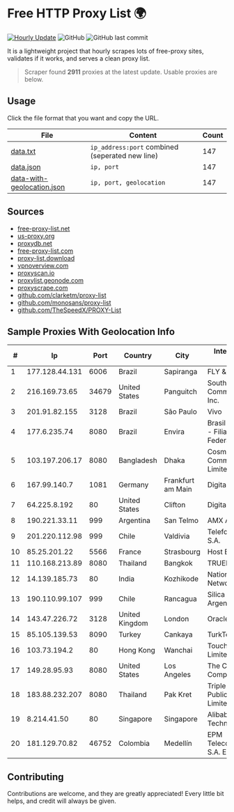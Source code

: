 
# Free HTTP Proxy List 🌍

[![Hourly Update](https://github.com/mertguvencli/http-proxy-list/actions/workflows/main.yml/badge.svg?branch=main)](https://github.com/mertguvencli/http-proxy-list/actions/workflows/main.yml)
![GitHub](https://img.shields.io/github/license/mertguvencli/http-proxy-list)
![GitHub last commit](https://img.shields.io/github/last-commit/mertguvencli/http-proxy-list)

It is a lightweight project that hourly scrapes lots of free-proxy sites, validates if it works, and serves a clean proxy list.


> Scraper found **2911** proxies at the latest update. Usable proxies are below.

## Usage

Click the file format that you want and copy the URL.


|File|Content|Count|
|----|-------|-----|
|[data.txt](https://raw.githubusercontent.com/mertguvencli/http-proxy-list/main/proxy-list/data.txt)|`ip_address:port` combined (seperated new line)|147|
|[data.json](https://raw.githubusercontent.com/mertguvencli/http-proxy-list/main/proxy-list/data.json)|`ip, port`|147|
|[data-with-geolocation.json](https://raw.githubusercontent.com/mertguvencli/http-proxy-list/main/proxy-list/data-with-geolocation.json)|`ip, port, geolocation`|147|

## Sources

* [free-proxy-list.net](https://free-proxy-list.net)
* [us-proxy.org](https://www.us-proxy.org)
* [proxydb.net](http://proxydb.net)
* [free-proxy-list.com](https://free-proxy-list.com/?page=&port=&type%5B%5D=http&type%5B%5D=https&up_time=0&search=Search)
* [proxy-list.download](https://www.proxy-list.download/HTTP)
* [vpnoverview.com](https://vpnoverview.com/privacy/anonymous-browsing/free-proxy-servers)
* [proxyscan.io](https://www.proxyscan.io)
* [proxylist.geonode.com](https://proxylist.geonode.com/api/proxy-list?limit=300&page=1&sort_by=lastChecked&sort_type=desc&protocols=http,https)
* [proxyscrape.com](https://api.proxyscrape.com/v2/?request=displayproxies&protocol=http&timeout=10000&country=all&ssl=all&anonymity=all)
* [github.com/clarketm/proxy-list](https://raw.githubusercontent.com/clarketm/proxy-list/master/proxy-list-raw.txt)
* [github.com/monosans/proxy-list](https://raw.githubusercontent.com/monosans/proxy-list/main/proxies/http.txt)
* [github.com/TheSpeedX/PROXY-List](https://raw.githubusercontent.com/TheSpeedX/PROXY-List/master/http.txt)


## Sample Proxies With Geolocation Info

|#|Ip|Port|Country|City|Internet Service Provider|
|-|--|----|-------|----|-------------------------|
|1|177.128.44.131|6006|Brazil|Sapiranga|FLY & LVT|
|2|216.169.73.65|34679|United States|Panguitch|South Central Communications, Inc.|
|3|201.91.82.155|3128|Brazil|São Paulo|Vivo|
|4|177.6.235.74|8080|Brazil|Envira|Brasil Telecom S/A - Filial Distrito Federal|
|5|103.197.206.17|8080|Bangladesh|Dhaka|Cosmopolitan Communications Limited|
|6|167.99.140.7|1081|Germany|Frankfurt am Main|DigitalOcean, LLC|
|7|64.225.8.192|80|United States|Clifton|DigitalOcean, LLC|
|8|190.221.33.11|999|Argentina|San Telmo|AMX Argentina S.A.|
|9|201.220.112.98|999|Chile|Valdivia|Telefonica del Sur S.A.|
|10|85.25.201.22|5566|France|Strasbourg|Host Europe GmbH|
|11|110.168.213.89|8080|Thailand|Bangkok|TRUENET|
|12|14.139.185.73|80|India|Kozhikode|National Knowledge Network|
|13|190.110.99.107|999|Chile|Rancagua|Silica Networks Argentina S.A.|
|14|143.47.226.72|3128|United Kingdom|London|Oracle Corporation|
|15|85.105.139.53|8090|Turkey|Cankaya|TurkTelecom|
|16|103.73.194.2|80|Hong Kong|Wanchai|TouchPal HK Co., Limited|
|17|149.28.95.93|8080|United States|Los Angeles|The Constant Company|
|18|183.88.232.207|8080|Thailand|Pak Kret|Triple T Broadband Public Company Limited|
|19|8.214.41.50|80|Singapore|Singapore|Alibaba (US) Technology Co., Ltd.|
|20|181.129.70.82|46752|Colombia|Medellín|EPM Telecomunicaciones S.A. E.S.P.|



## Contributing

Contributions are welcome, and they are greatly appreciated! Every
little bit helps, and credit will always be given.

